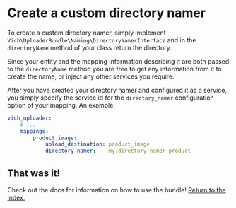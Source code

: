 Create a custom directory namer
===============================

To create a custom directory namer, simply implement
`Vich\UploaderBundle\Naming\DirectoryNamerInterface`
and in the `directoryName` method of your class return the directory.

Since your entity and the mapping information describing it are both passed to
the `directoryName` method you are free to get any information from it to
create the name, or inject any other services you require.

After you have created your directory namer and configured it as a service, you simply specify
the service id for the `directory_namer` configuration option of your mapping. An example:

``` yaml
vich_uploader:
    # ...
    mappings:
        product_image:
            upload_destination: product_image
            directory_namer:    my.directory_namer.product
```


## That was it!

Check out the docs for information on how to use the bundle! [Return to the
index.](/Resources/doc/index.md)
